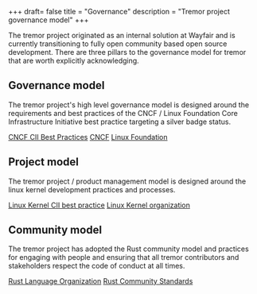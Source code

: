 +++
draft= false
title = "Governance"
description = "Tremor project governance model"
+++

The tremor project originated as an internal solution at Wayfair and is currently transitioning
to fully open community based open source development. There are three pillars to the governance
model for tremor that are worth explicitly acknowledging.

## Governance model

The tremor project's high level governance model is designed around the requirements and best
practices of the CNCF / Linux Foundation Core Infrastructure Initiative best practice targeting
a silver badge status.

[CNCF CII Best Practices](https://bestpractices.coreinfrastructure.org/en)
[CNCF](https://bestpractices.coreinfrastructure.org/en)
[Linux Foundation](https://www.linuxfoundation.org)

## Project model

The tremor project / product management model is designed around the linux kernel development
practices and processes.

[Linux Kernel CII best practice](https://bestpractices.coreinfrastructure.org/en/projects/34)
[Linux Kernel organization](https://www.kernel.org)

## Community model

The tremor project has adopted the Rust community model and practices for engaging with people
and ensuring that all tremor contributors and stakeholders respect the code of conduct at all
times.

[Rust Language Organization](https://www.rust-lang.org)
[Rust Community Standards](https://www.rust-lang.org/community)

